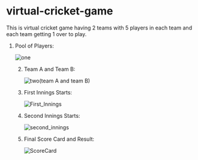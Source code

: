 # virtual-cricket-game
This is virtual cricket game having 2 teams with 5 players in each team and each team getting 1 over to play.
1. Pool of Players:
   
   ![one](https://github.com/Prakram14/virtual-cricket-game/assets/105963616/43fb9068-e66c-4b00-8823-cbdb81b0145d)

   2. Team A and Team B:

      ![two(team A and team B)](https://github.com/Prakram14/virtual-cricket-game/assets/105963616/98fff902-1521-42f3-b122-a640f763f487)

   3. First Innings Starts:

      ![First_Innings](https://github.com/Prakram14/virtual-cricket-game/assets/105963616/eb91117d-2a04-4c67-a265-e18ccb658135)

   4. Second Innings Starts:

      ![second_innings](https://github.com/Prakram14/virtual-cricket-game/assets/105963616/2d9cea69-7d7e-4379-90af-4bee10a6d1d7)

   5. Final Score Card and Result:

      ![ScoreCard](https://github.com/Prakram14/virtual-cricket-game/assets/105963616/91baa8ec-963e-4740-bba0-b3b840f42bf6)
